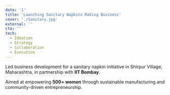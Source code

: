 ```yaml
---
date: '1'
title: 'Launching Sanitary Napkins Making Business'
cover: './Sanitary.jpg'
external: ''
cta: ''
tech:
  - Ideation
  - Strategy
  - Collaboration
  - Execution
---
```


Led business development for a sanitary napkin initiative in Shirpur Village, Maharashtra, in partnership with **IIT Bombay**.

Aimed at empowering **500+ women** through sustainable manufacturing and community-driven entrepreneurship.

